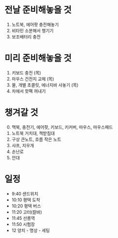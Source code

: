 # 전날 준비해놓을 것
1. 노트북, 에어팟 충전해놓기
2. 비타민 소분해서 챙기기
3. 보조배터리 충전
 
# 미리 준비해놓을 것
1. 키보드 충전  (목)
2. 마우스 건전지 교체  (목)
3. 물, 개별 초콜릿, 에너지바 사놓기 (목)
4. 차에서 핫팩 꺼내기

# 챙겨갈 것
0. 맥북, 충전기, 에어팟, 키보드, 키커버, 마우스, 마우스패드
1. 노트북 거치대, 책받침대
2. 구상 큰노트, 흐름 작은 노트
5. 샤프, 지우개
3. 손난로
4. 안대


# 일정
- 9:40 샌드위치
- 10:10 평택 도착
- 10:20 평택 버스
- 11:20 고터(칼바)
- 11:45 선릉역
- 11:50 시험장
- 12 양치 - 명상 - 세팅
